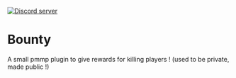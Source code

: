 <a href="https://tiny.cc/JaxksDC"><img src="https://discordapp.com/api/guilds/554059221847638040/embed.png" alt="Discord server"/></a>

# Bounty

A small pmmp plugin to give rewards for killing players !
(used to be private, made public !)
